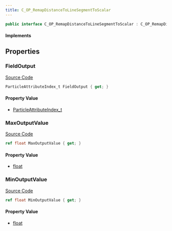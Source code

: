 ```yaml
---
title: C_OP_RemapDistanceToLineSegmentToScalar
---
```


```csharp
public interface C_OP_RemapDistanceToLineSegmentToScalar : C_OP_RemapDistanceToLineSegmentBase, CParticleFunctionOperator, CParticleFunction, ISchemaClass<CParticleFunction>, ISchemaClass<CParticleFunctionOperator>, ISchemaClass<C_OP_RemapDistanceToLineSegmentBase>, ISchemaClass<C_OP_RemapDistanceToLineSegmentToScalar>, ISchemaField, ISchemaClass, INativeHandle
```

#### Implements

## Properties

### FieldOutput

[Source Code](https://github.com/swiftly-solution/swiftlys2/blob/main/managed/src/SwiftlyS2.Generated/Schemas/Interfaces/C_OP_RemapDistanceToLineSegmentToScalar.cs#L17)

```csharp
ParticleAttributeIndex_t FieldOutput { get; }
```

#### Property Value

- [ParticleAttributeIndex_t](/docs/api/shared/schemadefinitions/particleattributeindex_t)

### MaxOutputValue

[Source Code](https://github.com/swiftly-solution/swiftlys2/blob/main/managed/src/SwiftlyS2.Generated/Schemas/Interfaces/C_OP_RemapDistanceToLineSegmentToScalar.cs#L21)

```csharp
ref float MaxOutputValue { get; }
```

#### Property Value

- [float](https://learn.microsoft.com/dotnet/api/system.single)

### MinOutputValue

[Source Code](https://github.com/swiftly-solution/swiftlys2/blob/main/managed/src/SwiftlyS2.Generated/Schemas/Interfaces/C_OP_RemapDistanceToLineSegmentToScalar.cs#L19)

```csharp
ref float MinOutputValue { get; }
```

#### Property Value

- [float](https://learn.microsoft.com/dotnet/api/system.single)

